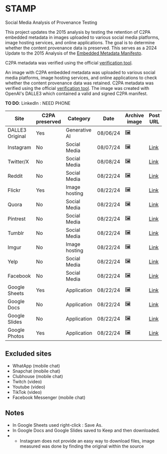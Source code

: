 # STAMP
Social Media Analysis of Provenance Testing

This project updates the 2015 analysis by testing the retention of C2PA embedded metadata in images uploaded to various social media platforms, image hosting services, and online applications. The goal is to determine whether the content provenance data is preserved. This serves as a 2024 Update to the 2015 Analysis of the [Embedded Metadata Manifesto](https://www.embeddedmetadata.org/social-media-test-results.php).

C2PA metadata was verified using the official [verification tool](https://contentcredentials.org/verify).

An image with C2PA embedded metadata was uploaded to various social media platforms, image hosting services, and online applications to check whether the content provenance data was retained. C2PA metadata was verified using the official [verification tool](https://contentcredentials.org/verify). The image was created with OpenAI's DALLE3 which contained a valid and signed C2PA manifest. 

**TO DO**: LinkedIn : NEED PHONE


| Site            | C2PA preserved | Category       | Date       | Archive image                          | Post URL                                                                                                                     |
|-----------------|----------------|----------------|------------|----------------------------------------|-----------------------------------------------------------------------------------------------------------------------------|
| DALLE3 Original | Yes            | Generative AI  | 08/06/24   | [🖼️](images/Original_08-06-2024.png)  |                                                                                                                             |
| Instagram       | No             | Social Media   | 08/07/24   | [🖼️](images/Instagram_08-07-2024.jpg) | [Link](https://www.instagram.com/p/C-YxEBYPiBN/)                                                                             |
| Twitter/X       | No             | Social Media   | 08/08/24   | [🖼️](images/Twitter_08-08-2024.jpeg)  | [Link](https://x.com/stee70184/status/1821523974196449456)                                                                  |
| Reddit          | No             | Social Media   | 08/22/24   | [🖼️](images/Reddit_08-22-2024.png)    | [Link](https://www.reddit.com/r/test/comments/1eypggi/testing_c2pa/)                                                        |
| Flickr          | Yes            | Image hosting  | 08/22/24   | [🖼️](images/Flickr_08-22-2024.png)    | [Link](https://www.flickr.com/photos/201306481@N06/53940879615/in/dateposted-public/)                                        |
| Quora           | No             | Social Media   | 08/22/24   | [🖼️](images/Quora_08-22-2024.webp)    | [Link](https://www.quora.com/profile/Jaxon-Steele-12/Testing-C2PA-https-x-com-hashtag-C2PA-src-hashtag_click)               |
| Pintrest        | No             | Social Media   | 08/22/24   | [🖼️](images/Pintrest_08-22-2024.png)  | [Link](https://www.pinterest.com/pin/1142788474188235637)                                                                   |
| Tumblr          | No             | Social Media   | 08/22/24   | [🖼️](images/Tumblr_08-22-2024.jpg)    | [Link](https://www.tumblr.com/jaxon-steele/759534908388622336/testing-c2pa)                                                 |
| Imgur           | No             | Image hosting  | 08/22/24   | [🖼️](images/Imgur_08-22-2024.png)     | [Link](https://imgur.com/a/xPNFm66)                                                                                         |
| Yelp            | No             | Social Media   | 08/22/24   | [🖼️](images/Yelp_08-22-2024.jpg)      | [Link](https://www.yelp.com/biz_photos/lafayette-park-washington?select=BMG8RM76QCYMJk2mBcH8mA)                             |
| Facebook        | No             | Social Media   | 08/22/24   | [🖼️](images/Facebook_08-22-2024.jpg)  | [Link](https://www.facebook.com/share/p/kMAWMf4uqatV27Uf/)                                                                  |
| Google Sheets   | Yes            | Application    | 08/22/24   | [🖼️](images/GoogleSheets_08-22-2024.png) | [Link](https://docs.google.com/spreadsheets/d/1yumsdwVOMhnpk48WBfC5W81l456zVJod0g1agCrVAtU/edit?usp=sharing)                |
| Google Docs     | No             | Application    | 08/22/24   | [🖼️](images/GoogleDocs_08-22-2024.png)   | [Link](https://docs.google.com/document/d/15Rm0kVvLYQmsyOqK0V3jTYlLmVX9UWaumqj8jmTLvTM/edit?usp=sharing)                    |
| Google Slides   | No             | Application    | 08/22/24   | [🖼️](images/GoogleSlides_08-22-2024.png) | [Link](https://docs.google.com/presentation/d/1QVAaX3OKd-FFqLWyLOlyzz-D1rH5lVk98P_4ohTAweg/edit?usp=sharing)                |
| Google Photos   | Yes            | Application    | 08/22/24   | [🖼️](images/GooglePhotos_08-22-2024.png) | [Link](https://photos.app.goo.gl/MXEqdfLMEi8Nwc9k7)                                                                         |



## Excluded sites

+ WhatApp (mobile chat)
+ Snapchat (mobile chat)
+ Clubhouse (mobile chat)
+ Twitch (video)
+ Youtube (video)
+ TikTok (video)
+ Facebook Messenger (mobile chat)

## Notes

+ In Google Sheets used right-click : Save As.
+ In Google Docs and Google Slides saved to Keep and then downloaded.
+ + Instagram does not provide an easy way to download files, image measured was done by finding the original within the source